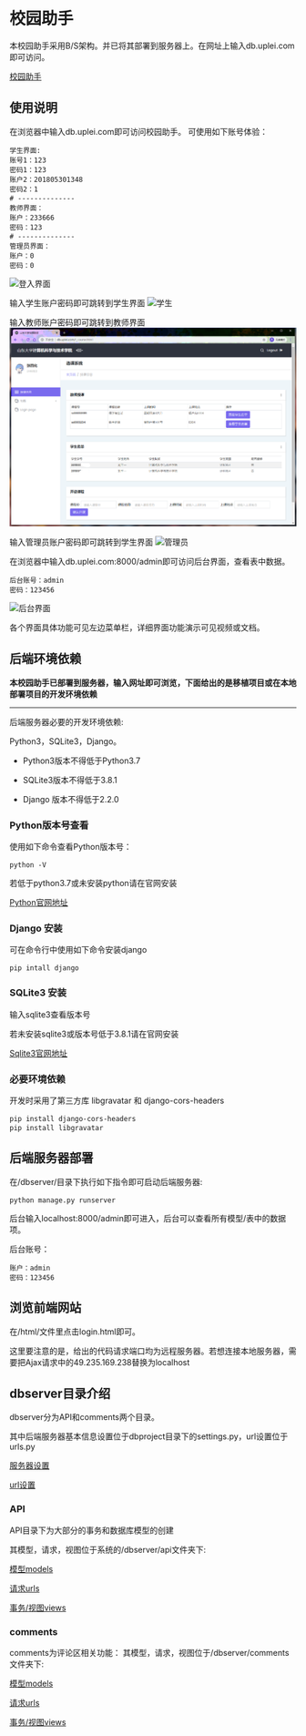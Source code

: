 # 校园助手

本校园助手采用B/S架构。并已将其部署到服务器上。在网址上输入db.uplei.com即可访问。

[校园助手](http://db.uplei.com)

## 使用说明

在浏览器中输入db.uplei.com即可访问校园助手。
可使用如下账号体验：

```
学生界面:
账号1：123
密码1：123
账户2：201805301348
密码2：1
# --------------
教师界面：
账户：233666
密码：123
# --------------
管理员界面：
账户：0
密码：0
```

![登入界面](./figure/login.png)

输入学生账户密码即可跳转到学生界面
![学生](./figure/student.png)

输入教师账户密码即可跳转到教师界面
![教师](https://github.com/Leirss/database_course_design/blob/master/figure/teacher.png)

输入管理员账户密码即可跳转到学生界面
![管理员](./figure/admin.png)

在浏览器中输入db.uplei.com:8000/admin即可访问后台界面，查看表中数据。

```
后台账号：admin
密码：123456
```

![后台界面](./figure/django.png)


各个界面具体功能可见左边菜单栏，详细界面功能演示可见视频或文档。


## 后端环境依赖
**本校园助手已部署到服务器，输入网址即可浏览，下面给出的是移植项目或在本地部署项目的开发环境依赖**

------

后端服务器必要的开发环境依赖:

Python3，SQLite3，Django。

+ Python3版本不得低于Python3.7

+ SQLite3版本不得低于3.8.1
+ Django 版本不得低于2.2.0
### Python版本号查看

使用如下命令查看Python版本号：

```
python -V
```

若低于python3.7或未安装python请在官网安装

[Python官网地址](https://www.python.org/)

### Django 安装

可在命令行中使用如下命令安装django

```
pip intall django
```

### SQLite3 安装

输入sqlite3查看版本号

若未安装sqlite3或版本号低于3.8.1请在官网安装

[Sqlite3官网地址](https://www.sqlite.org/index.html)

### 必要环境依赖

开发时采用了第三方库 libgravatar 和 django-cors-headers

```
pip install django-cors-headers
pip install libgravatar
```

## 后端服务器部署

在/dbserver/目录下执行如下指令即可启动后端服务器:

```
python manage.py runserver
```


后台输入localhost:8000/admin即可进入，后台可以查看所有模型/表中的数据项。

后台账号：

```
账户：admin
密码：123456
```

## 浏览前端网站

在/html/文件里点击login.html即可。

这里要注意的是，给出的代码请求端口均为远程服务器。若想连接本地服务器，需要把Ajax请求中的49.235.169.238替换为localhost


## dbserver目录介绍

dbserver分为API和comments两个目录。

其中后端服务器基本信息设置位于dbproject目录下的settings.py，url设置位于urls.py

[服务器设置](./dbserver/dbproject/settings.py)

[url设置](./dbserver/dbproject/urls.py)

### API

API目录下为大部分的事务和数据库模型的创建

其模型，请求，视图位于系统的/dbserver/api文件夹下:

[模型models](./dbserver/api/models.py)

[请求urls](./dbserver/api/urls.py)

[事务/视图views](./dbserver/api/views.py)

### comments
comments为评论区相关功能：
其模型，请求，视图位于/dbserver/comments文件夹下:

[模型models](./dbserver/api/models.py)

[请求urls](./dbserver/api/urls.py)

[事务/视图views](./dbserver/api/views.py)
